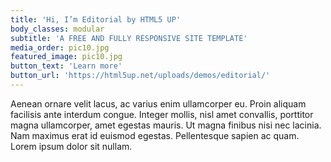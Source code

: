 ```yaml
---
title: 'Hi, I’m Editorial by HTML5 UP'
body_classes: modular
subtitle: 'A FREE AND FULLY RESPONSIVE SITE TEMPLATE'
media_order: pic10.jpg
featured_image: pic10.jpg
button_text: 'Learn more'
button_url: 'https://html5up.net/uploads/demos/editorial/'
---
```


Aenean ornare velit lacus, ac varius enim ullamcorper eu. Proin aliquam facilisis ante interdum congue. Integer mollis, nisl amet convallis, porttitor magna ullamcorper, amet egestas mauris. Ut magna finibus nisi nec lacinia. Nam maximus erat id euismod egestas. Pellentesque sapien ac quam. Lorem ipsum dolor sit nullam.